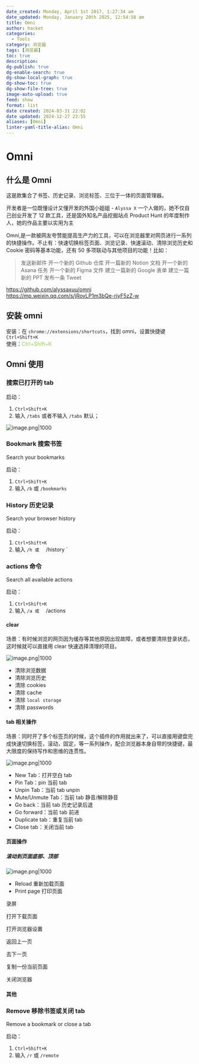 ```yaml
---
date_created: Monday, April 1st 2017, 1:27:34 am
date_updated: Monday, January 20th 2025, 12:54:58 am
title: Omni
author: hacket
categories:
  - Tools
category: 浏览器
tags: [浏览器]
toc: true
description: 
dg-publish: true
dg-enable-search: true
dg-show-local-graph: true
dg-show-toc: true
dg-show-file-tree: true
image-auto-upload: true
feed: show
format: list
date created: 2024-03-31 22:02
date updated: 2024-12-27 23:55
aliases: [Omni]
linter-yaml-title-alias: Omni
---
```


# Omni

## 什么是 Omni

这是款集合了书签、历史记录、浏览标签、三位于一体的页面管理器。

开发者是一位既懂设计又懂开发的外国小姐姐 - `Alyssa X` 一个人做的，她不仅自己创业开发了 12 款工具，还是国外知名产品挖掘站点 Product Hunt 的年度制作人，她的作品主要以实用为主

Omni,是一款被网友夸赞能提高生产力的工具，可以在浏览器里对网页进行一系列的快捷操作。不止有：快速切换标签页面、浏览记录、快速滚动、清除浏览历史和 Cookie 密码等基本功能，还有 50 多项联动与其他项目的功能！比如：

> 发送新邮件
> 开一个新的 Github 仓库
> 开一篇新的 Notion 文档
> 开一个新的 Asana 任务
> 开一个新的 Figma 文件
> 建立一篇新的 Google 表单
> 建立一篇新的 PPT
> 发布一条 Tweet

<https://github.com/alyssaxuu/omni><br><https://mp.weixin.qq.com/s/jRovLP1m3bQe-riyF5zZ-w>

## 安装 omni

安装：在 `chrome://extensions/shortcuts`，找到 omni，设置快捷键 `Ctrl+Shift+K`<br>使用：<font color="#92d050">Ctrl+Shift+K</font>

## Omni 使用

### 搜索已打开的 tab

启动：

1. `Ctrl+Shift+K`
2. 输入 `/tabs` 或者不输入 `/tabs` 默认；

![image.png|1000](https://raw.githubusercontent.com/hacket/ObsidianOSS/master/obsidian/20240331224436.png)

### Bookmark 搜索书签

Search your bookmarks

启动：

1. `Ctrl+Shift+K`
2. 输入 `/b` 或 `/bookmarks`

### History 历史记录

Search your browser history

启动：

1. `Ctrl+Shift+K`
2. 输入 ` /h 或   ` /history `

### actions 命令

Search all available actions

启动：

1. `Ctrl+Shift+K`
2. 输入 ` /a 或   ` /actions

#### clear

场景：有时候浏览的网页因为缓存等其他原因出现故障，或者想要清除登录状态，这时候就可以直接用 clear 快速选择清理的项目。

![image.png|1000](https://raw.githubusercontent.com/hacket/ObsidianOSS/master/obsidian/20240331225217.png)

- 清除浏览数据
- 清除浏览历史
- 清除 cookies
- 清除 cache
- 清除 `local storage`
- 清除 passwords

#### tab 相关操作

场景：同时开了多个标签页的时候，这个插件的作用就出来了，可以直接用键盘完成快速切换标签，滚动，固定，等一系列操作，配合浏览器本身自带的快捷键，最大限度的保持写作和思维的连贯性。

![image.png|1000](https://raw.githubusercontent.com/hacket/ObsidianOSS/master/obsidian/20240331225345.png)

- New Tab：打开空白 tab
- Pin Tab：pin 当前 tab
- Unpin Tab：当前 tab unpin
- Mute/Unmute Tab：当前 tab 静音/解除静音
- Go back：当前 tab 历史记录后退
- Go forward：当前 tab 前进
- Duplicate tab：重复当前 tab
- Close tab：关闭当前 tab

#### 页面操作

##### 滚动到页面底部、顶部

![image.png|1000](https://raw.githubusercontent.com/hacket/ObsidianOSS/master/obsidian/20240331230021.png)

- Reload 重新加载页面
- Print page 打印页面

录屏

打开下载页面

打开浏览器设置

返回上一页

去下一页

复制一份当前页面

关闭浏览器

#### 其他

### Remove 移除书签或关闭 tab

Remove a bookmark or close a tab

启动：

1. `Ctrl+Shift+K`
2. 输入 `/r` 或 `/remote`
